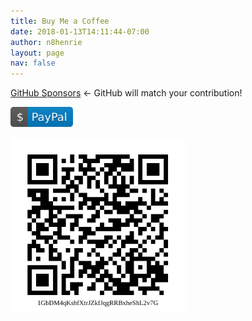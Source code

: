 ```yaml
---
title: Buy Me a Coffee
date: 2018-01-13T14:11:44-07:00
author: n8henrie
layout: page
nav: false
---
```

<a href="https://github.com/sponsors/n8henrie">GitHub Sponsors</a> <- GitHub will match your contribution!

<a href="https://www.paypal.com/cgi-bin/webscr?cmd=_s-xclick&hosted_button_id=PU74QEEFZ2JCW"><img src="/assets/img/paypal.svg" width="100px"></a>

<a href="bitcoin:1GbDM4qKshfXtrJZkfJqgRRBxheShL2v7G?label=n8henrie.com"><img src="/assets/img/n8henrie_bitcoin.svg" width="280px"></a>
